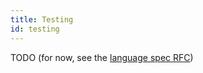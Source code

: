 ```yaml
---
title: Testing
id: testing
---
```


TODO (for now, see the [language spec RFC](../999-contributors/999-rfcs/2023-06-12-language-spec.md))
